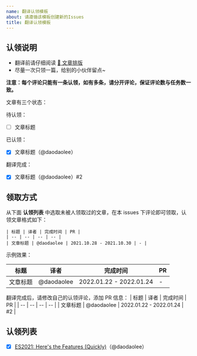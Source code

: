 ```yaml
---
name: 翻译认领模板
about: 请遵循该模板创建新的Issues
title: 翻译认领模板
---
```


## 认领说明
* 翻译前请仔细阅读 [📄 文章排版](https://github.com/FEDarling/fe-translate-weekly/wiki/%F0%9F%93%84--%E6%96%87%E7%AB%A0%E6%8E%92%E7%89%88)
* 尽量一次只领一篇，给别的小伙伴留点~

**注意：每个评论只能有一条认领，如有多条，请分开评论，保证评论数与任务数一致。**

文章有三个状态：

待认领：
- [ ] 文章标题

已认领：
- [x] 文章标题（@daodaolee）

翻译完成：
- [x] 文章标题（@daodaolee）#2

## 领取方式
从下面 **认领列表** 中选取未被人领取过的文章，在本 issues 下评论即可领取，认领文章格式如下：

```
| 标题 | 译者 | 完成时间 | PR |
| -- | -- | -- | -- |
| 文章标题 | @daodaolee | 2021.10.28 - 2021.10.30 | - |
```
示例效果：

| 标题 | 译者 | 完成时间 | PR | 
| -- | -- | -- | -- |
| 文章标题 | @daodaolee | 2022.01.22 - 2022.01.24 | - |

翻译完成后，请修改自己的认领评论，添加 PR 信息：
| 标题 | 译者 | 完成时间 | PR |
| -- | -- | -- | -- |
| 文章标题 | @daodaolee | 2022.01.22 - 2022.01.24 | #2 |

## 认领列表

- [x] [ES2021: Here's the Features (Quickly)](https://github.com/FEDarling/fe-translate-weekly/blob/master/JavaScript_Weekly/570/ES2021_new_feature.md)（@daodaolee）
